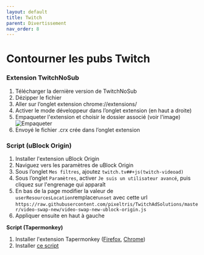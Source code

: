 ```yaml
---
layout: default
title: Twitch
parent: Divertissement
nav_order: 8
---
```


# Contourner les pubs Twitch
### Extension TwitchNoSub
1. Télécharger la dernière version de TwitchNoSub
2. Dézipper le fichier
3. Aller sur l’onglet extension chrome://extensions/
4. Activer le mode développeur dans l’onglet extension (en haut a droite)
5. Empaqueter l'extension et choisir le dossier associé (voir l'image)
![Empaqueter](Empaqueter_lextension.png)
6. Envoyé le fichier .crx crée dans l’onglet extension

### Script (uBlock Origin)
1. Installer l'extension uBlock Origin
2. Naviguez vers les paramètres de uBlock Origin
3. Sous l’onglet `Mes filtres`, ajoutez `twitch.tv##+js(twitch-videoad)`
4. Sous l’onglet `Paramètres`, activer `Je suis un utilisateur avancé`, puis cliquez sur l'engrenage qui apparaît
5. En bas de la page modifier la valeur de `userResourcesLocation`remplacer`unset` avec cette url `https://raw.githubusercontent.com/pixeltris/TwitchAdSolutions/master/video-swap-new/video-swap-new-ublock-origin.js`
6. Appliquer ensuite en haut à gauche


**Script (Tapermonkey)**
1. Installer l'extension Tapermonkey ([Firefox](https://addons.mozilla.org/fr/firefox/addon/tampermonkey/), [Chrome](https://chromewebstore.google.com/detail/tampermonkey/dhdgffkkebhmkfjojejmpbldmpobfkfo))
2. Installer [ce script](https://github.com/pixeltris/TwitchAdSolutions/raw/master/video-swap-new/video-swap-new.user.js)